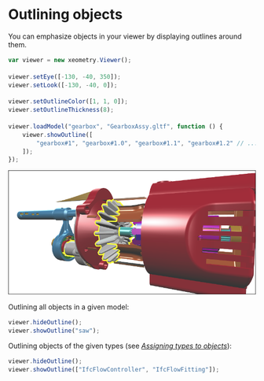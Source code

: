 # Outlining objects

You can emphasize objects in your viewer by displaying outlines around them.

````javascript
var viewer = new xeometry.Viewer();

viewer.setEye([-130, -40, 350]);
viewer.setLook([-130, -40, 0]);

viewer.setOutlineColor([1, 1, 0]);
viewer.setOutlineThickness(8);

viewer.loadModel("gearbox", "GearboxAssy.gltf", function () {
    viewer.showOutline([
        "gearbox#1", "gearbox#1.0", "gearbox#1.1", "gearbox#1.2" // ...
    ]);
});
````

[![](assets/outlining.png)](http://xeolabs.com/xeometry/examples/#guidebook_outlining)

Outlining all objects in a given model:

```javascript
viewer.hideOutline();
viewer.showOutline("saw");
```

Outlining objects of the given types (see *[Assigning types to objects](assigningTypesToObjects.md)*):

```javascript
viewer.hideOutline();
viewer.showOutline(["IfcFlowController", "IfcFlowFitting"]);
```


